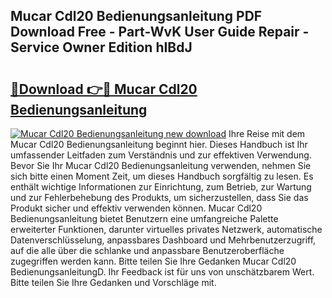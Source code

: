 ## Mucar Cdl20 Bedienungsanleitung PDF Download Free - Part-WvK User Guide Repair - Service Owner Edition hIBdJ

# <h2><a href="http://df08z4.blite.top/?on=Mucar+Cdl20+Bedienungsanleitung">🔗Download 👉🔴 Mucar Cdl20 Bedienungsanleitung</a></h2>

[![Mucar Cdl20 Bedienungsanleitung new download](https://i.imgur.com/lujVjoI.png)](http://df08z4.blite.top/?on=Mucar+Cdl20+Bedienungsanleitung)
Ihre Reise mit dem Mucar Cdl20 Bedienungsanleitung beginnt hier. Dieses Handbuch ist Ihr umfassender Leitfaden zum Verständnis und zur effektiven Verwendung. Bevor Sie Ihr Mucar Cdl20 Bedienungsanleitung verwenden, nehmen Sie sich bitte einen Moment Zeit, um dieses Handbuch sorgfältig zu lesen. Es enthält wichtige Informationen zur Einrichtung, zum Betrieb, zur Wartung und zur Fehlerbehebung des Produkts, um sicherzustellen, dass Sie das Produkt sicher und effektiv verwenden können. Mucar Cdl20 Bedienungsanleitung bietet Benutzern eine umfangreiche Palette erweiterter Funktionen, darunter virtuelles privates Netzwerk, automatische Datenverschlüsselung, anpassbares Dashboard und Mehrbenutzerzugriff, auf die alle über die schlanke und anpassbare Benutzeroberfläche zugegriffen werden kann. Bitte teilen Sie Ihre Gedanken Mucar Cdl20 BedienungsanleitungD. Ihr Feedback ist für uns von unschätzbarem Wert. Bitte teilen Sie Ihre Gedanken und Vorschläge mit.
